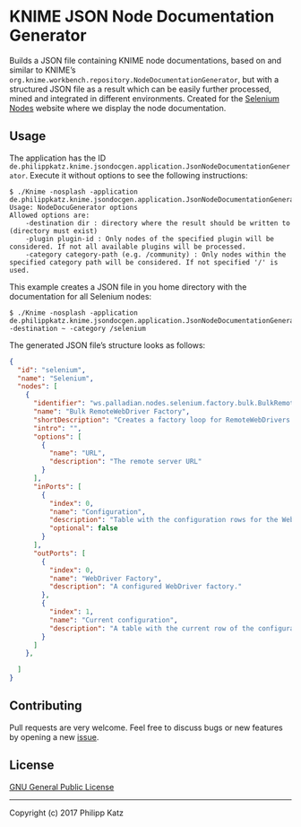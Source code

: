 KNIME JSON Node Documentation Generator
=======================================

Builds a JSON file containing KNIME node documentations, based on and similar to
KNIME’s `org.knime.workbench.repository.NodeDocumentationGenerator`, but with a
structured JSON file as a result which can be easily further processed, mined
and integrated in different environments. Created for the [Selenium Nodes][1]
website where we display the node documentation.

Usage
-----

The application has the ID
`de.philippkatz.knime.jsondocgen.application.JsonNodeDocumentationGenerator`.
Execute it without options to see the following instructions:

```
$ ./Knime -nosplash -application de.philippkatz.knime.jsondocgen.application.JsonNodeDocumentationGenerator
Usage: NodeDocuGenerator options
Allowed options are:
	-destination dir : directory where the result should be written to (directory must exist)
	-plugin plugin-id : Only nodes of the specified plugin will be considered. If not all available plugins will be processed.
	-category category-path (e.g. /community) : Only nodes within the specified category path will be considered. If not specified '/' is used.
```

This example creates a JSON file in you home directory with the documentation for all
Selenium nodes:

```
$ ./Knime -nosplash -application de.philippkatz.knime.jsondocgen.application.JsonNodeDocumentationGenerator -destination ~ -category /selenium
```

The generated JSON file’s structure looks as follows:

```json
{
  "id": "selenium",
  "name": "Selenium",
  "nodes": [
    {
      "identifier": "ws.palladian.nodes.selenium.factory.bulk.BulkRemoteWebDriverFactoryNodeFactory",
      "name": "Bulk RemoteWebDriver Factory",
      "shortDescription": "Creates a factory loop for RemoteWebDrivers using different configurations.",
      "intro": "",
      "options": [
        {
          "name": "URL",
          "description": "The remote server URL"
        }
      ],
      "inPorts": [
        {
          "index": 0,
          "name": "Configuration",
          "description": "Table with the configuration rows for the WebDriver.",
          "optional": false
        }
      ],
      "outPorts": [
        {
          "index": 0,
          "name": "WebDriver Factory",
          "description": "A configured WebDriver factory."
        },
        {
          "index": 1,
          "name": "Current configuration",
          "description": "A table with the current row of the configuration input."
        }
      ]
    },

  ]
}
```


Contributing
------------

Pull requests are very welcome. Feel free to discuss bugs or new features by
opening a new [issue][2].

[1]: https://seleniumnodes.com
[2]: https://github.com/qqilihq/knime-json-node-doc-generator/issues

License
-------

[GNU General Public License](http://www.gnu.org/licenses)

- - -

Copyright (c) 2017 Philipp Katz
